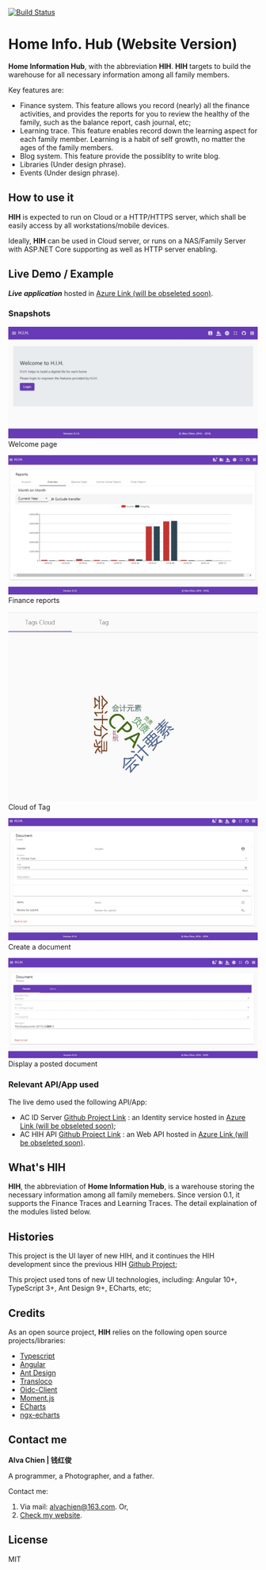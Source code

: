 [![Build Status](https://travis-ci.com/alvachien/achihui.svg?branch=master)](https://travis-ci.com/alvachien/achihui)

# Home Info. Hub (Website Version)

**Home Information Hub**, with the abbreviation **HIH**. **HIH** targets to build the warehouse for all necessary information among all family members. 

Key features are:

- Finance system. This feature allows you record (nearly) all the finance activities, and provides the reports for you to review the healthy of the family, such as the balance report, cash journal, etc;
- Learning trace. This feature enables record down the learning aspect for each family member. Learning is a habit of self growth, no matter the ages of the family members.
- Blog system. This feature provide the possiblity to write blog. 
- Libraries (Under design phrase).
- Events (Under design phrase).

## How to use it


**HIH** is expected to run on Cloud or a HTTP/HTTPS server, which shall be easily access by all workstations/mobile devices.     


Ideally, **HIH** can be used in Cloud server, or runs on a NAS/Family Server with ASP.NET Core supporting as well as HTTP server enabling.     


## Live Demo / Example

***Live application***  hosted in [Azure Link (will be obseleted soon)](http://achihui.azurewebsites.net).   

### Snapshots

![Image of Index page](https://github.com/alvachien/achihui/blob/master/docs/images/index.JPG)
Welcome page


![Image of Finance report](https://github.com/alvachien/achihui/blob/master/docs/images/finance_report.JPG)
Finance reports


![Image of Tag Cloud](https://github.com/alvachien/achihui/blob/master/docs/images/tag_cloud.JPG)
Cloud of Tag


![Image of Create Document](https://github.com/alvachien/achihui/blob/master/docs/images/create_doc.JPG)
Create a document


![Image of Document display](https://github.com/alvachien/achihui/blob/master/docs/images/display_doc.JPG)
Display a posted document   


### Relevant API/App used

The live demo used the following API/App:

- AC ID Server [Github Project Link](https://github.com/alvachien/acidserver) : an Identity service hosted in [Azure Link (will be obseleted soon)](https://acidserver.azurewebsites.net);
- AC HIH API [Github Project Link](https://github.com/alvachien/achihapi) : an Web API hosted in [Azure Link (will be obseleted soon)](https://achihapi.azurewebsites.net).


## What's HIH


**HIH**, the abbreviation of **Home Information Hub**, is a warehouse storing the necessary information among all family memebers.
Since version 0.1, it supports the Finance Traces and Learning Traces. The detail explaination of the modules listed below. 

## Histories

This project is the UI layer of new HIH, and it continues the HIH development since the previous HIH [Github Project](https://github.com/alvachien/hih);

This project used tons of new UI technologies, including: Angular 10+, TypeScript 3+, Ant Design 9+, ECharts, etc;   

## Credits

As an open source project, **HIH** relies on the following open source projects/libraries:

* [Typescript](http://www.typescriptlang.org)
* [Angular](https://github.com/angular/angular)
* [Ant Design](https://ng.ant.design)
* [Transloco](https://github.com/ngneat/transloco)
* [Oidc-Client](https://github.com/IdentityModel/oidc-client-js)
* [Moment.js](https://momentjs.com/)
* [ECharts](http://echarts.baidu.com/)
* [ngx-echarts](https://github.com/xieziyu/ngx-echarts/)


## Contact me

**Alva Chien | 钱红俊**

A programmer, a Photographer, and a father. 

Contact me:

1. Via mail: alvachien@163.com. Or,
2. [Check my website](https://www.alvachien.com). 
 
## License
MIT
